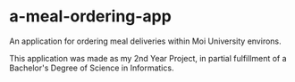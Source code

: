 # a-meal-ordering-app
An application for ordering meal deliveries within Moi University environs.

This application was made as my 2nd Year Project, in partial fulfillment of a Bachelor's Degree of Science in Informatics.

